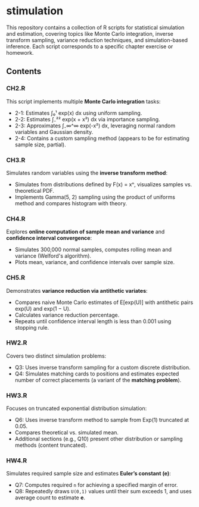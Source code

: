 # stimulation

This repository contains a collection of R scripts for statistical simulation and estimation, covering topics like Monte Carlo integration, inverse transform sampling, variance reduction techniques, and simulation-based inference. Each script corresponds to a specific chapter exercise or homework.

## Contents

### CH2.R
This script implements multiple **Monte Carlo integration** tasks:

- 2-1: Estimates ∫₀¹ exp(x) dx using uniform sampling.
- 2-2: Estimates ∫₋²² exp(x + x²) dx via importance sampling.
- 2-3: Approximates ∫₋∞^∞ exp(-x²) dx, leveraging normal random variables and Gaussian density.
- 2-4: Contains a custom sampling method (appears to be for estimating sample size, partial).

### CH3.R
Simulates random variables using the **inverse transform method**:

- Simulates from distributions defined by F(x) = xⁿ, visualizes samples vs. theoretical PDF.
- Implements Gamma(5, 2) sampling using the product of uniforms method and compares histogram with theory.

### CH4.R
Explores **online computation of sample mean and variance** and **confidence interval convergence**:

- Simulates 300,000 normal samples, computes rolling mean and variance (Welford's algorithm).
- Plots mean, variance, and confidence intervals over sample size.

### CH5.R
Demonstrates **variance reduction via antithetic variates**:

- Compares naive Monte Carlo estimates of E[exp(U)] with antithetic pairs exp(U) and exp(1 − U).
- Calculates variance reduction percentage.
- Repeats until confidence interval length is less than 0.001 using stopping rule.

### HW2.R
Covers two distinct simulation problems:

- Q3: Uses inverse transform sampling for a custom discrete distribution.
- Q4: Simulates matching cards to positions and estimates expected number of correct placements (a variant of the **matching problem**).

### HW3.R
Focuses on truncated exponential distribution simulation:

- Q6: Uses inverse transform method to sample from Exp(1) truncated at 0.05.
- Compares theoretical vs. simulated mean.
- Additional sections (e.g., Q10) present other distribution or sampling methods (content truncated).

### HW4.R
Simulates required sample size and estimates **Euler’s constant (e)**:

- Q7: Computes required `n` for achieving a specified margin of error.
- Q8: Repeatedly draws `U(0,1)` values until their sum exceeds 1, and uses average count to estimate **e**.

